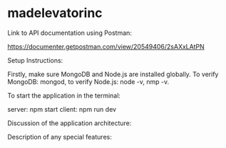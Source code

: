 # madelevatorinc

Link to API documentation using Postman:

https://documenter.getpostman.com/view/20549406/2sAXxLAtPN

Setup Instructions:

Firstly, make sure MongoDB and Node.js are installed globally.
To verify MongoDB: mongod, to verify Node.js: node -v, nmp -v. 


To start the application in the terminal:

server: npm start
client: npm run dev

Discussion of the application architecture:

Description of any special features:
